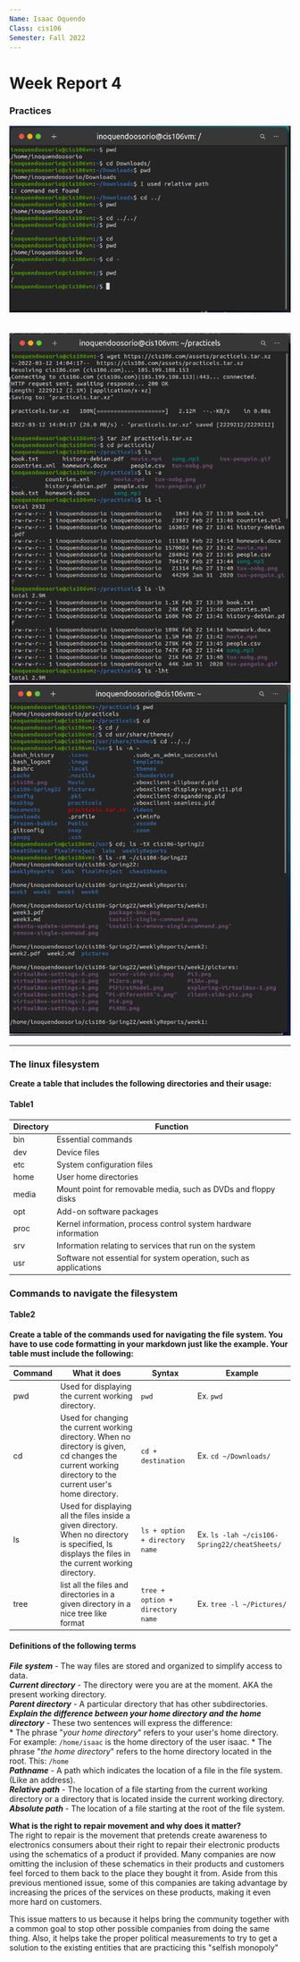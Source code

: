 ```yaml
---
Name: Isaac Oquendo
Class: cis106
Semester: Fall 2022
---
```


# Week Report 4

### Practices

![pwd](q1.1.png)<br><br><br>
![ls](q1.2.png)
![cd](q1.4.png)

---

### The linux filesystem

**Create a table that includes the following directories and their usage:**
#### Table1
| Directory | Function                                                          |
| --------- | ----------------------------------------------------------------- |
| bin       | Essential commands                                                |
| dev       | Device files                                                      |
| etc       | System configuration files                                        |
| home      | User home directories                                             |
| media     | Mount point for removable media, such as DVDs and floppy disks    |
| opt       | Add-on software packages                                          |
| proc      | Kernel information, process control system hardware information   |
| srv       | Information relating to services that run on the system           |
| usr       | Software not essential for system operation, such as applications |


### Commands to navigate the filesystem
#### Table2
**Create a table of the commands used for navigating the file system. You have to use code formatting in your markdown just like the example. Your table must include the following:**

| Command | What it does                                                                                                                                                | Syntax                           | Example                                       |
| ------- | ----------------------------------------------------------------------------------------------------------------------------------------------------------- | -------------------------------- | --------------------------------------------- |
| pwd     | Used for displaying the current working directory.                                                                                                          | `pwd`                            | Ex. `pwd`                                     |
| cd      | Used for changing the current working directory. When no directory is given, cd changes the current working directory to the current user's home directory. | `cd + destination`               | Ex. `cd ~/Downloads/`                         |
| ls      | Used for displaying all the files inside a given directory. When no directory is specified, ls displays the files in the current working directory.         | `ls + option + directory name`   | Ex. `ls -lah ~/cis106-Spring22/cheatSheets/ ` |
| tree    | list all the files and directories in a given directory in a nice tree like format                                                                          | `tree + option + directory name` | Ex. `tree -l ~/Pictures/`                     |

#### Definitions of the following terms

_**File system**_ - The way files are stored and organized to simplify access to data.<br>
_**Current directory**_ - The directory were you are at the moment. AKA the present working directory.<br>
_**Parent directory**_ - A particular directory that has other subdirectories.<br>
_**Explain the difference between your home directory and the home directory**_ - These two sentences will express the difference: <br>
    * The phrase "_your home directory_" refers to your user's home directory. For example: `/home/isaac` is the home directory of the user isaac.
    * The phrase "_the home directory_" refers to the home directory located in the root. This: `/home` <br>
_**Pathname**_ - A path which indicates the location of a file in the file system. (Like an address).<br>
_**Relative path**_ - The location of a file starting from the current working directory or a directory that is located inside the current working directory.<br>
_**Absolute path**_ - The location of a file starting at the root of the file system.
<br>

**What is the right to repair movement and why does it matter?**
<br>
The right to repair is the movement that pretends create awareness to electronics consumers about their right to repair their electronic products using the schematics of a product if provided. Many companies are now omitting the inclusion of these schematics in their products and customers feel forced to them back to the place they bought it from. Aside from this previous mentioned issue, some of this companies are taking advantage by increasing the prices of the services on these products, making it even more hard on customers. 

This issue matters to us because it helps bring the community together with a common goal to stop other possible companies from doing the same thing. Also, it helps take the proper political measurements to try to get a solution to the existing entities that are practicing this "selfish monopoly"